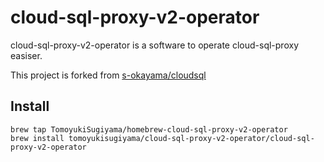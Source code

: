 # cloud-sql-proxy-v2-operator
cloud-sql-proxy-v2-operator is a software to operate cloud-sql-proxy easiser.

This project is forked from [s-okayama/cloudsql](https://github.com/s-okayama/cloudsql)

## Install

```
brew tap TomoyukiSugiyama/homebrew-cloud-sql-proxy-v2-operator
brew install tomoyukisugiyama/cloud-sql-proxy-v2-operator/cloud-sql-proxy-v2-operator
```